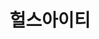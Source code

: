 ---
id: 12
title: 헐스아이티
caption: 인스타그램 마케팅 솔루션
url: https://leaderscpa.com/merchant/hersit/
category: Web
device: PC, Mobile
---